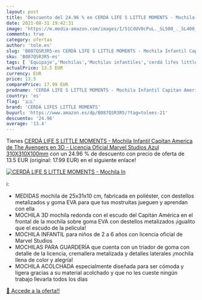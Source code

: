 ```yaml
---
layout: post
title: 'Descuento del 24.96 % en CERDÁ LIFE S LITTLE MOMENTS - Mochila In'
date: 2021-08-31 19:42:31
image: 'https://m.media-amazon.com/images/I/51CdUV0cPuL._SL500_._SL400_.jpg'
comments: true
category: ofertas
author: 'tole.es'
slug: 'B087QSR3R5-es CERDÁ LIFE S LITTLE MOMENTS - Mochila Infantil Capitan...'
sku: 'B087QSR3R5-es'
tags: [ 'Equipaje','Mochilas','Mochilas infantiles','cerdá lifes little moments','mochila', ]
actualPrice: 13.5 EUR
currency: EUR
price: 13.5
comparePrice: 17.99 EUR
prodname: 'CERDÁ LIFE S LITTLE MOMENTS - Mochila Infantil Capitan America de The Avengers en 3D - Licencia Oficial Marvel Studios  Azul  310X310X100mm'
country: 'es'
flag: '🇪🇸'
brand: 'CERDÁ LIFES LITTLE MOMENTS'
buyurl: 'https://www.amazon.es/dp/B087QSR3R5/?tag=tolees-21'
descuento: '24.96'
average: '13.4'
---
```


Tienes [CERDÁ LIFE S LITTLE MOMENTS - Mochila Infantil Capitan America de The Avengers en 3D - Licencia Oficial Marvel Studios  Azul  310X310X100mm](https://www.amazon.es/dp/B087QSR3R5/?tag=tolees-21) con un 24.96 % de descuento con precio de oferta de 13.5 EUR (original: 17.99 EUR) en el siguiente enlace!

[![CERDÁ LIFE S LITTLE MOMENTS - Mochila In](https://m.media-amazon.com/images/I/51CdUV0cPuL._SL500_._SL400_.jpg)](https://www.amazon.es/dp/B087QSR3R5/?tag=tolees-21)

ℹ️:

- MEDIDAS mochila de 25x31x10 cm, fabricada en poliéster, con destellos metalizados y goma EVA para que tus mostruitas jueguen y aprendan con ella
- MOCHILA 3D mochila redonda con el escudo del Capitán América en el frontal de la mochila sobre goma EVA con destellos metalizados ¡igualito que el escudo de la película!
- MOCHILA INFANTIL para niños de 2 a 6 años con licencia oficial de Marvel Studios
- MOCHILAS PARA GUARDERÍA que cuenta con un triador de goma con detalle de la licencia, cremallera metalizada y detalles laterales ¡mochila llena de color y alegría!
- MOCHILA ACOLCHADA especialmente diseñada para ser cómoda y ligera gracias a su material acolchado y que no les cueste ningún trabajo llevarla todos los días

[🛒 Accede a la oferta!!](https://www.amazon.es/dp/B087QSR3R5/?tag=tolees-21)
